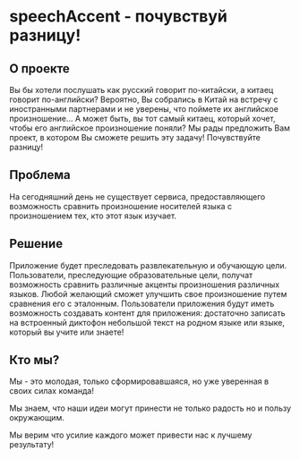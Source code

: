 # speechAccent - почувствуй разницу!
## О проекте
Вы бы хотели послушать как русский говорит по-китайски, а китаец говорит по-английски? Вероятно, Вы собрались в Китай на встречу с иностранными партнерами и не уверены, что поймете их английское произношение... А может быть, вы тот самый китаец, который хочет, чтобы его английское произношение поняли? Мы рады предложить Вам проект, в котором Вы сможете решить эту задачу! Почувствуйте разницу!
## Проблема
На сегодняшний день не существует сервиса, предоставляющего возможность сравнить произношение носителей языка с произношением тех, кто этот язык изучает.
## Решение
Приложение будет преследовать развлекательную и обучающую цели.
Пользователи, преследующие образовательные цели, получат возможность сравнить различные акценты произношения различных языков.
Любой желающий сможет улучшить свое произношение путем сравнения его с эталонным.
Пользователи приложения будут иметь возможность создавать контент для приложения:
достаточно записать на встроенный диктофон небольшой текст на родном языке или языке, который вы учите или знаете!
## Кто мы?
Мы - это молодая, только сформировавшаяся, но уже уверенная в своих силах команда!

Мы знаем, что наши идеи могут принести не только радость но и пользу окружающим.

Мы верим что усилие каждого может привести нас к лучшему результату!
